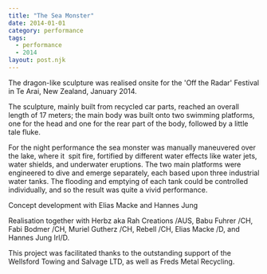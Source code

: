 ```yaml
---
title: "The Sea Monster"
date: 2014-01-01
category: performance
tags:
  - performance
  - 2014
layout: post.njk
---
```


The dragon-like sculpture was realised onsite for the 'Off the Radar' Festival in Te Arai, 
New Zealand, January 2014.

The sculpture, mainly built from recycled car parts, reached an overall length of 17 meters; 
the main body was built onto two swimming platforms, one for the head and one for the rear 
part of the body, followed by a little tale fluke. 

For the night performance the sea monster was manually maneuvered over the lake, where it  
spit fire, fortified by different water effects like water jets, water shields, and underwater 
eruptions.
The two main platforms were engineered to dive and emerge separately, each based upon three 
industrial water tanks. The flooding and emptying of each tank could be controlled individually, 
and so the result was quite a vivid performance.

Concept development with Elias Macke and Hannes Jung

Realisation together with Herbz aka Rah Creations /AUS, Babu Fuhrer /CH, Fabi Bodmer /CH, 
Muriel Gutherz /CH, Rebell /CH, Elias Macke /D, and Hannes Jung Irl/D.

This project was facilitated thanks to the outstanding support of the Wellsford Towing 
and Salvage LTD, as well as Freds Metal Recycling.

<!-- Images to be added -->


<!-- 
Source: TYPO3 page UID 1056
Category: performance
-->
